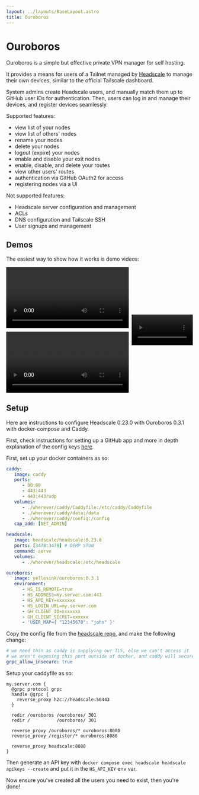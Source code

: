 ```yaml
---
layout: ../layouts/BaseLayout.astro
title: Ouroboros
---
```


# Ouroboros

Ouroboros is a simple but effective private VPN manager for self hosting.

It provides a means for users of a Tailnet managed by [Headscale](https://headscale.net) to manage their own devices,
similar to the official Tailscale dashboard.

System admins create Headscale users, and manually match them up to GitHub user IDs for authentication.
Then, users can log in and manage their devices, and register devices seamlessly.

Supported features:

- view list of your nodes
- view list of others' nodes
- rename your nodes
- delete your nodes
- logout (expire) your nodes
- enable and disable your exit nodes
- enable, disable, and delete your routes
- view other users' routes
- authentication via GitHub OAuth2 for access
- registering nodes via a UI

Not supported features:

- Headscale server configuration and management
- ACLs
- DNS configuration and Tailscale SSH
- User signups and management

## Demos

The easiest way to show how it works is demo videos:

<div id="vidcont">
  <video src="/demo-main.mp4" alt="Demo video of ouroboros's dashboard" controls></video>
  <video src="/demo-register.mp4" alt="Demo video of registering a linux node to ouroboros" controls></video>
  <video id="r" src="/demo-mobile-add.mp4" alt="Demo video of logging in to ouroboros on android" controls></video>
</div>

## Setup

Here are instructions to configure Headscale 0.23.0 with Ouroboros 0.3.1 with docker-compose and Caddy.

First, check instructions for setting up a GitHub app and more in depth explanation of the config keys
[here](https://github.com/yellowsink/ouroboros/blob/ee99700/README.md#setup-usage-and-config).

First, set up your docker containers as so:

```yaml
caddy:
   image: caddy
   ports:
      - 80:80
      - 443:443
      - 443:443/udp
   volumes:
      - ./wherever/caddy/Caddyfile:/etc/caddy/Caddyfile
      - ./wherever/caddy/data:/data
      - ./wherever/caddy/config:/config
   cap_add: [NET_ADMIN]

headscale:
   image: headscale/headscale:0.23.0
   ports: [3478:3478] # DERP STUN
   command: serve
   volumes:
      - ./wherever/headscale:/etc/headscale

ouroboros:
   image: yellosink/ouroboros:0.3.1
   environment:
      - HS_IS_REMOTE=true
      - HS_ADDRESS=my.server.com:443
      - HS_API_KEY=xxxxxxx
      - HS_LOGIN_URL=my.server.com
      - GH_CLIENT_ID=xxxxxxx
      - GH_CLIENT_SECRET=xxxxxx
      - 'USER_MAP={ "12345678": "john" }'
```

Copy the config file from the [headscale repo](https://github.com/juanfont/headscale/blob/204a102/config-example.yaml),
and make the following change:

```yaml
# we need this as caddy is supplying our TLS, else we can't access it
# we aren't exposing this port outside of docker, and caddy will secure it, so this is safe
grpc_allow_insecure: true
```

Setup your caddyfile as so:

```
my.server.com {
  @grpc protocol grpc
  handle @grpc {
    reverse_proxy h2c://headscale:50443
  }

  redir /ouroboros /ouroboros/ 301
  redir /          /ouroboros/ 301

  reverse_proxy /ouroboros/* ouroboros:8080
  reverse_proxy /register/* ouroboros:8080

  reverse_proxy headscale:8080
}
```

Then generate an API key with `docker compose exec headscale headscale apikeys --create` and put it in the `HS_API_KEY` env var.

Now ensure you've created all the users you need to exist, then you're done!

<style>
  #vidcont {
    display: grid;
    grid-template-columns: 2fr 1fr;
    gap: .5rem;
    align-items: center;
  }

  #vidcont video {
    width: 100%;
  }

  #vidcont #r {
    grid-area: 1 / 2 / span 2 / span 1;
  }
</style>
